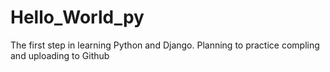 # Hello_World_py
The first step in learning Python and Django. Planning to practice compling and uploading to Github

